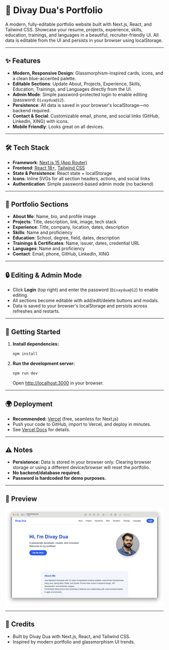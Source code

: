 # 🚀 Divay Dua's Portfolio

A modern, fully-editable portfolio website built with Next.js, React, and Tailwind CSS. Showcase your resume, projects, experience, skills, education, trainings, and languages in a beautiful, recruiter-friendly UI. All data is editable from the UI and persists in your browser using localStorage.

---

## ✨ Features
- **Modern, Responsive Design**: Glassmorphism-inspired cards, icons, and a clean blue-accented palette.
- **Editable Sections**: Update About, Projects, Experience, Skills, Education, Trainings, and Languages directly from the UI.
- **Admin Mode**: Simple password-protected login to enable editing (password: `Divaydua@12`).
- **Persistence**: All data is saved in your browser's localStorage—no backend required.
- **Contact & Social**: Customizable email, phone, and social links (GitHub, LinkedIn, XING) with icons.
- **Mobile Friendly**: Looks great on all devices.

---

## 🛠️ Tech Stack
- **Framework**: [Next.js 15 (App Router)](https://nextjs.org/)
- **Frontend**: [React 18+](https://react.dev/), [Tailwind CSS](https://tailwindcss.com/)
- **State & Persistence**: React state + localStorage
- **Icons**: Inline SVGs for all section headers, actions, and social links
- **Authentication**: Simple password-based admin mode (no backend)

---

## 📄 Portfolio Sections
- **About Me**: Name, bio, and profile image
- **Projects**: Title, description, link, image, tech stack
- **Experience**: Title, company, location, dates, description
- **Skills**: Name and proficiency
- **Education**: School, degree, field, dates, description
- **Trainings & Certificates**: Name, issuer, dates, credential URL
- **Languages**: Name and proficiency
- **Contact**: Email, phone, GitHub, LinkedIn, XING

---

## 🔒 Editing & Admin Mode
- Click **Login** (top right) and enter the password (`Divaydua@12`) to enable editing.
- All sections become editable with add/edit/delete buttons and modals.
- Data is saved to your browser's localStorage and persists across refreshes and restarts.

---

## 🚀 Getting Started

1. **Install dependencies:**
   ```bash
   npm install
   ```
2. **Run the development server:**
   ```bash
   npm run dev
   ```
   Open [http://localhost:3000](http://localhost:3000) in your browser.

---

## 🌍 Deployment
- **Recommended:** [Vercel](https://vercel.com/) (free, seamless for Next.js)
- Push your code to GitHub, import to Vercel, and deploy in minutes.
- See [Vercel Docs](https://vercel.com/docs) for details.

---

## ⚠️ Notes
- **Persistence:** Data is stored in your browser only. Clearing browser storage or using a different device/browser will reset the portfolio.
- **No backend/database required.**
- **Password is hardcoded for demo purposes.**

---

## 📸 Preview
![Portfolio Screenshot](public/portfolio-page.png)

---

## 🙏 Credits
- Built by Divay Dua with Next.js, React, and Tailwind CSS.
- Inspired by modern portfolio and glassmorphism UI trends.
